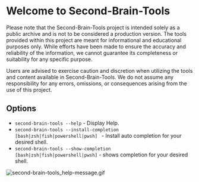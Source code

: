 # Welcome to Second-Brain-Tools

Please note that the Second-Brain-Tools project is intended solely as a public archive and is not to be considered a production version. The tools provided within this project are meant for informational and educational purposes only. While efforts have been made to ensure the accuracy and reliability of the information, we cannot guarantee its completeness or suitability for any specific purpose.

Users are advised to exercise caution and discretion when utilizing the tools and content available in Second-Brain-Tools. We do not assume any responsibility for any errors, omissions, or consequences arising from the use of this project.


## Options

* `second-brain-tools --help` - Display Help.
* `second-brain-tools --install-completion [bash|zsh|fish|powershell|pwsh] ` - Install auto completion for your desired shell.
* `second-brain-tools --show-completion [bash|zsh|fish|powershell|pwsh]` - shows completion  for your desired shell.

![second-brain-tools_help-message.gif](https://github.com/rohanbatrain/Second-Brain-Tools-2022/assets/116573125/b33f560b-add4-43c9-a68b-e03981eaaaf1)
